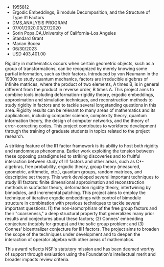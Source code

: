 
* 1955812
* Ergodic Embeddings, Bimodule Decomposition, and the Structure of Type II1 Factors
* DMS,ANALYSIS PROGRAM
* 07/01/2020,03/27/2020
* Sorin Popa,CA,University of California-Los Angeles
* Standard Grant
* Marian Bocea
* 06/30/2023
* USD 403,401.00

Rigidity in mathematics occurs when certain geometric objects, such as a group
of transformations, can be recognized by merely knowing some partial
information, such as their factors. Introduced by von Neumann in the 1930s to
study quantum mechanics, factors are irreducible algebras of infinite matrices,
where the product of two elements, A times B, is in general different from the
product in reverse order, B times A. This project aims to combine tools
including deformation-rigidity theory, ergodic embeddings, approximation and
simulation techniques, and reconstruction methods to study rigidity in factors
and to tackle several longstanding questions in this area. Rigidity results can
be relevant to many areas of mathematics and its applications, including
computer science, complexity theory, quantum information theory, the design of
computer networks, and the theory of error-correcting codes. This project
contributes to workforce development through the training of graduate students
in topics related to the project research.

A striking feature of the II1 factor framework is its ability to host both
rigidity and randomness phenomena. Earlier work exploiting the tension between
these opposing paradigms led to striking discoveries and to fruitful interaction
between study of II1 factors and other areas, such as C*-algebras, free
probability, ergodic theory, group theory (measured, geometric, arithmetic,
etc.), quantum groups, random matrices, and descriptive set theory. This work
developed several important techniques to study II1 factors: finite dimensional
approximation and reconstruction methods in subfactor theory, deformation
rigidity theory, intertwining by bimodules, and incremental patching. This
project aims to employ the technique of iterative ergodic embeddings with
control of bimodule structure in combination with previous techniques to tackle
several important questions: (1) the non-isomorphism of the free group factors
and their "coarseness," a deep structural property that generalizes many prior
results and conjectures about these factors; (2) Connes' embedding conjecture
(notably for groups) and the sofic group problem; and (3) Connes' bicentralizer
conjecture for III1 factors. The project aims to broaden the scope of the
techniques under development and to deepen the interaction of operator algebra
with other areas of mathematics.

This award reflects NSF's statutory mission and has been deemed worthy of
support through evaluation using the Foundation's intellectual merit and broader
impacts review criteria.
